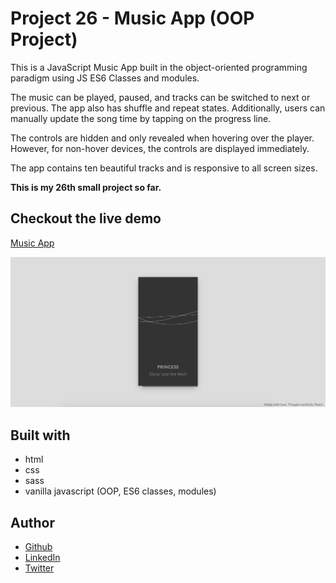 # Project 26 - Music App (OOP Project)

This is a JavaScript Music App built in the object-oriented programming paradigm using JS ES6 Classes and modules.

The music can be played, paused, and tracks can be switched to next or previous. The app also has shuffle and repeat states. Additionally, users can manually update the song time by tapping on the progress line.

The controls are hidden and only revealed when hovering over the player. However, for non-hover devices, the controls are displayed immediately.

The app contains ten beautiful tracks and is responsive to all screen sizes.

**This is my 26th small project so far.**

## Checkout the live demo

[Music App](https://peac-h.github.io/26_music-player/)

![Music App](https://raw.githubusercontent.com/Peac-h/26_music-player/main/Screen%20Shot%202023-04-21%20at%209.17.58%20PM.png)

## Built with

- html
- css
- sass
- vanilla javascript (OOP, ES6 classes, modules)

## Author

- [Github](https://github.com/Peac-h)
- [LinkedIn](https://www.linkedin.com/in/tamta-lomidze-b336b9266/)
- [Twitter](https://twitter.com/p6eac_h)
